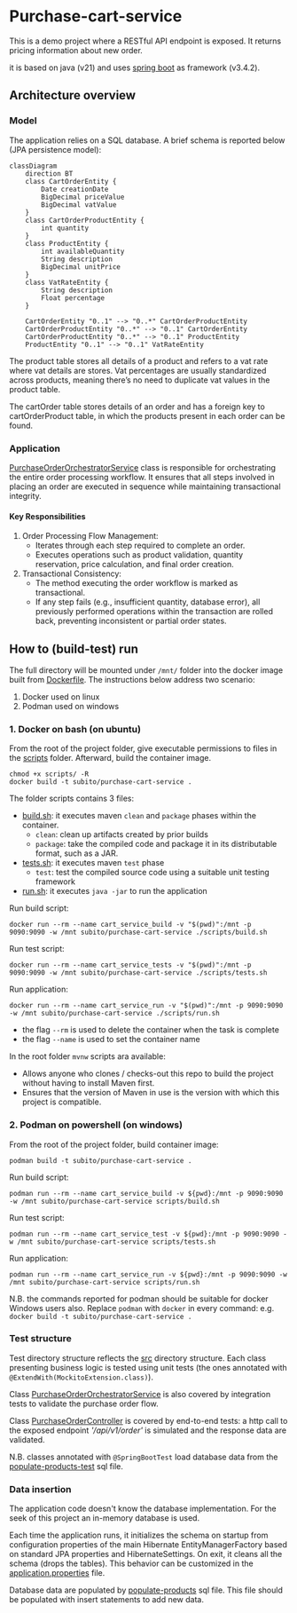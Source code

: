 # Purchase-cart-service

This is a demo project where a RESTful API endpoint is exposed. It returns pricing information about new order.

it is based on java (v21) and uses [spring boot](https://spring.io/projects/spring-boot) as framework (v3.4.2).

## Architecture overview

### Model

The application relies on a SQL database.
A brief schema is reported below (JPA persistence model):

```mermaid 
classDiagram
    direction BT
    class CartOrderEntity {
        Date creationDate
        BigDecimal priceValue
        BigDecimal vatValue
    }
    class CartOrderProductEntity {
        int quantity
    }
    class ProductEntity {
        int availableQuantity
        String description
        BigDecimal unitPrice
    }
    class VatRateEntity {
        String description
        Float percentage
    }

    CartOrderEntity "0..1" --> "0..*" CartOrderProductEntity
    CartOrderProductEntity "0..*" --> "0..1" CartOrderEntity
    CartOrderProductEntity "0..*" --> "0..1" ProductEntity
    ProductEntity "0..1" --> "0..1" VatRateEntity

```

The product table stores all details of a product and refers to a vat rate where vat details are stores.
Vat percentages are usually standardized across products, meaning there’s no need to duplicate vat values in the product
table.

The cartOrder table stores details of an order and has a foreign key to cartOrderProduct table,
in which the products present in each order can be found.

### Application

[PurchaseOrderOrchestratorService](src/main/java/com/example/demo/service/implementation/PurchaseOrderOrchestratorService.java)
class is responsible for orchestrating the entire order processing workflow.
It ensures that all steps involved in placing an order are executed in sequence while maintaining transactional
integrity.

#### Key Responsibilities

1. Order Processing Flow Management:
    - Iterates through each step required to complete an order.
    - Executes operations such as product validation, quantity reservation, price calculation, and final order creation.
2. Transactional Consistency:
    - The method executing the order workflow is marked as transactional.
    - If any step fails (e.g., insufficient quantity, database error), all previously performed operations within the
      transaction are rolled back, preventing inconsistent or partial order states.

## How to (build-test) run

The full directory will be mounted under `/mnt/` folder into the docker image built from [Dockerfile](Dockerfile).
The instructions below address two scenario:

1. Docker used on linux
2. Podman used on windows

### 1. Docker on bash (on ubuntu)

From the root of the project folder,
give executable permissions to files in the [scripts](scripts) folder.
Afterward, build the container image.

```shell
chmod +x scripts/ -R
docker build -t subito/purchase-cart-service . 
```

The folder scripts contains 3 files:

* [build.sh](scripts/build.sh): it executes maven `clean` and `package` phases within the container.
    * `clean`: clean up artifacts created by prior builds
    * `package`: take the compiled code and package it in its distributable format, such as a JAR.
* [tests.sh](scripts/tests.sh): it executes maven `test` phase
    * `test`: test the compiled source code using a suitable unit testing framework
* [run.sh](scripts/run.sh): it executes `java -jar` to run the application

Run build script:

```shell
docker run --rm --name cart_service_build -v "$(pwd)":/mnt -p 9090:9090 -w /mnt subito/purchase-cart-service ./scripts/build.sh
```

Run test script:

```shell
docker run --rm --name cart_service_tests -v "$(pwd)":/mnt -p 9090:9090 -w /mnt subito/purchase-cart-service ./scripts/tests.sh
```

Run application:

```shell
docker run --rm --name cart_service_run -v "$(pwd)":/mnt -p 9090:9090 -w /mnt subito/purchase-cart-service ./scripts/run.sh
```

- the flag `--rm` is used to delete the container when the task is complete
- the flag `--name` is used to set the container name

In the root folder `mvnw` scripts ara available:

* Allows anyone who clones / checks-out this repo to build the project without having to install Maven first.
* Ensures that the version of Maven in use is the version with which this project is compatible.

### 2. Podman on powershell (on windows)

From the root of the project folder, build container image:

```shell
podman build -t subito/purchase-cart-service . 
```

Run build script:

```shell
podman run --rm --name cart_service_build -v ${pwd}:/mnt -p 9090:9090 -w /mnt subito/purchase-cart-service scripts/build.sh
```

Run test script:

```shell
podman run --rm --name cart_service_test -v ${pwd}:/mnt -p 9090:9090 -w /mnt subito/purchase-cart-service scripts/tests.sh
```

Run application:

```shell
podman run --rm --name cart_service_run -v ${pwd}:/mnt -p 9090:9090 -w /mnt subito/purchase-cart-service scripts/run.sh
```

N.B. the commands reported for podman should be suitable for docker Windows users also.
Replace `podman` with `docker` in every command: e.g. `docker build -t subito/purchase-cart-service .`

### Test structure

Test directory structure reflects the [src](src/main/java/com/example/demo) directory structure.
Each class presenting business logic is tested using unit tests (the ones annotated with
`@ExtendWith(MockitoExtension.class)`).

Class [PurchaseOrderOrchestratorService](src/main/java/com/example/demo/service/implementation/PurchaseOrderOrchestratorService.java)
is also covered by integration tests to validate the purchase order flow.

Class [PurchaseOrderController](src/main/java/com/example/demo/controller/PurchaseOrderController.java) is covered by
end-to-end tests:
a http call to the exposed endpoint _'/api/v1/order'_  is simulated and the response data are validated.

N.B. classes annotated with `@SpringBootTest` load database data from the
[populate-products-test](src/test/resources/data/populate-products-test.sql) sql file.

### Data insertion

The application code doesn't know the database implementation. For the seek of this project an in-memory database is
used.

Each time the application runs, it initializes the schema on startup from configuration properties of the main Hibernate
EntityManagerFactory based on standard JPA properties and HibernateSettings.
On exit, it cleans all the schema (drops the tables).
This behavior can be customized in the [application.properties](src/main/resources/application.properties) file.

Database data are populated by [populate-products](src/main/resources/data/populate-products.sql) sql file.
This file should be populated with insert statements to add new data. 
